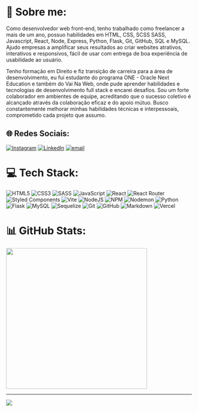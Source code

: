 # 💫 Sobre me:
Como desenvolvedor web front-end, tenho trabalhado como freelancer a mais de um ano, possuo habilidades em HTML, CSS, SCSS SASS, Javascript, React, Node, Express, Python, Flask, Git, GitHub, SQL e MySQL. Ajudo empresas a amplificar seus resultados ao criar websites atrativos, interativos e responsivos, fácil de usar com entrega de boa experiência de usabilidade ao usuário.<br>

Tenho formação em Direito e fiz transição de carreira para a área de desenvolvimento, eu fui estudante do programa ONE - Oracle Next Education e também do Vai Na Web, onde pude aprender habilidades e tecnologias de desenvolvimento full stack e encarei desafios. Sou um forte colaborador em ambientes de equipe, acreditando que o sucesso coletivo é alcançado através da colaboração eficaz e do apoio mútuo. Busco constantemente melhorar minhas habilidades técnicas e interpessoais, comprometido cada projeto que assumo.


## 🌐 Redes Sociais:
[![Instagram](https://img.shields.io/badge/Instagram-%23E4405F.svg?logo=Instagram&logoColor=white)](https://instagram.com/https://www.instagram.com/jefssant/) [![LinkedIn](https://img.shields.io/badge/LinkedIn-%230077B5.svg?logo=linkedin&logoColor=white)](https://linkedin.com/in/https://www.linkedin.com/in/jeferson-santos-devfe/) [![email](https://img.shields.io/badge/Email-D14836?logo=gmail&logoColor=white)](mailto:devjef@gmail.com) 

# 💻 Tech Stack:
![HTML5](https://img.shields.io/badge/html5-%23E34F26.svg?style=plastic&logo=html5&logoColor=white) ![CSS3](https://img.shields.io/badge/css3-%231572B6.svg?style=plastic&logo=css3&logoColor=white) ![SASS](https://img.shields.io/badge/SASS-hotpink.svg?style=plastic&logo=SASS&logoColor=white) ![JavaScript](https://img.shields.io/badge/javascript-%23323330.svg?style=plastic&logo=javascript&logoColor=%23F7DF1E) ![React](https://img.shields.io/badge/react-%2320232a.svg?style=plastic&logo=react&logoColor=%2361DAFB) ![React Router](https://img.shields.io/badge/React_Router-CA4245?style=plastic&logo=react-router&logoColor=white) ![Styled Components](https://img.shields.io/badge/styled--components-DB7093?style=plastic&logo=styled-components&logoColor=white) ![Vite](https://img.shields.io/badge/vite-%23646CFF.svg?style=plastic&logo=vite&logoColor=white) ![NodeJS](https://img.shields.io/badge/node.js-6DA55F?style=plastic&logo=node.js&logoColor=white) ![NPM](https://img.shields.io/badge/NPM-%23CB3837.svg?style=plastic&logo=npm&logoColor=white) ![Nodemon](https://img.shields.io/badge/NODEMON-%23323330.svg?style=plastic&logo=nodemon&logoColor=%BBDEAD) ![Python](https://img.shields.io/badge/python-3670A0?style=plastic&logo=python&logoColor=ffdd54) ![Flask](https://img.shields.io/badge/flask-%23000.svg?style=plastic&logo=flask&logoColor=white) ![MySQL](https://img.shields.io/badge/mysql-4479A1.svg?style=plastic&logo=mysql&logoColor=white) ![Sequelize](https://img.shields.io/badge/Sequelize-52B0E7?style=plastic&logo=Sequelize&logoColor=white) ![Git](https://img.shields.io/badge/git-%23F05033.svg?style=plastic&logo=git&logoColor=white) ![GitHub](https://img.shields.io/badge/github-%23121011.svg?style=plastic&logo=github&logoColor=white) ![Markdown](https://img.shields.io/badge/markdown-%23000000.svg?style=plastic&logo=markdown&logoColor=white) ![Vercel](https://img.shields.io/badge/vercel-%23000000.svg?style=plastic&logo=vercel&logoColor=white)
# 📊 GitHub Stats:
<img style="width:382px; height:auto" src="https://github-readme-stats.vercel.app/api?username=jefersonssant&theme=darcula&hide_border=false&include_all_commits=true&count_private=true" alt=""><img src="https://github-readme-stats.vercel.app/api/top-langs/?username=jefersonssant&theme=darcula&hide_border=false&include_all_commits=true&count_private=true&layout=compact" alt="">
<!-- ![](https://github-readme-stats.vercel.app/api?username=jefersonssant&theme=darcula&hide_border=false&include_all_commits=true&count_private=true)
![](https://github-readme-stats.vercel.app/api/top-langs/?username=jefersonssant&theme=darcula&hide_border=false&include_all_commits=true&count_private=true&layout=compact)
![](https://nirzak-streak-stats.vercel.app/?user=jefersonssant&theme=darcula&hide_border=false)<br/> -->

---
[![](https://visitcount.itsvg.in/api?id=jefersonssant&icon=0&color=0)](https://visitcount.itsvg.in)

<!-- Proudly created with GPRM ( https://gprm.itsvg.in ) -->
